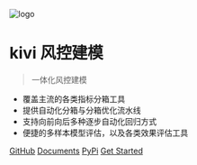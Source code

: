 ![logo](img/coverpage_icon.png)

# **kivi** 风控建模

> 一体化风控建模

- 覆盖主流的各类指标分箱工具
- 提供自动化分箱与分箱优化流水线
- 支持向前向后多种逐步自动化回归方式
- 便捷的多样本模型评估，以及各类效果评估工具

[GitHub](https://github.com/kivi-risk/kivi.git)
[Documents](https://kivi-risk.github.io/kivi-doc/#/)
[PyPi](https://pypi.org/project/kivi/)
[Get Started](#kivi)

